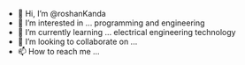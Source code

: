 - 👋 Hi, I’m @roshanKanda
- 👀 I’m interested in ... programming and engineering
- 🌱 I’m currently learning ... electrical engineering technology
- 💞️ I’m looking to collaborate on ...
- 📫 How to reach me ... 

<!---
roshanKanda/roshanKanda is a ✨ special ✨ repository because its `README.md` (this file) appears on your GitHub profile.
You can click the Preview link to take a look at your changes.
--->
